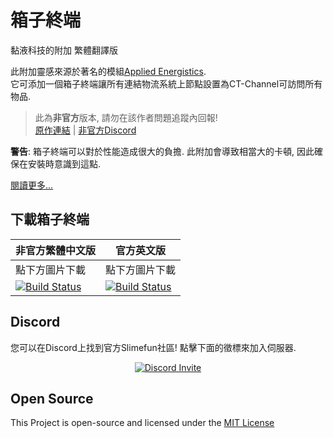 # 箱子終端
黏液科技的附加 繁體翻譯版

此附加靈感來源於著名的模組[Applied Energistics](https://www.curseforge.com/minecraft/mc-mods/applied-energistics-2).<br>
它可添加一個箱子終端讓所有連結物流系統上節點設置為CT-Channel可訪問所有物品.

> 此為**非官方**版本, 請勿在該作者問題追蹤內回報! <br>
> [原作連結](https://github.com/TheBusyBiscuit/ChestTerminal) | [非官方Discord](https://discord.gg/GF4CwjFXT9)

**警告**: 箱子終端可以對於性能造成很大的負擔. 此附加會導致相當大的卡頓, 因此確保在安裝時意識到這點.

[閱讀更多...](https://github.com/TheBusyBiscuit/Slimefun4/wiki/ChestTerminal)

## 下載箱子終端
| 非官方繁體中文版 | 官方英文版 |
| -------- | -------- |
| 點下方圖片下載 | 點下方圖片下載 |
| [![Build Status](https://xmikux.github.io/builds/SlimeTraditionalTranslation/ChestTerminal/master/badge.svg)](https://xmikux.github.io/builds/SlimeTraditionalTranslation/ChestTerminal/master) | [![Build Status](https://thebusybiscuit.github.io/builds/TheBusyBiscuit/ChestTerminal/master/badge.svg)](https://thebusybiscuit.github.io/builds/TheBusyBiscuit/ChestTerminal/master) |

## Discord
您可以在Discord上找到官方Slimefun社區! 點擊下面的徵標來加入伺服器.
<p align="center">
  <a href="https://discord.gg/fsD4Bkh">
    <img src="https://img.shields.io/discord/565557184348422174?color=7289DA&label=Discord&style=for-the-badge" alt="Discord Invite"/>
  </a>
</p>

## Open Source
This Project is open-source and licensed under the [MIT License](https://github.com/TheBusyBiscuit/ChestTerminal/blob/master/LICENSE)
